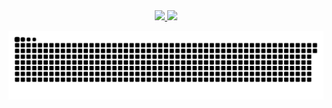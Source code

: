 
<div align="center">
  <a href="https://github.com/IsabellaMacedo">
  <img height="130em" src="https://github-readme-stats.vercel.app/api?username=IsabellaMacedo&show_icons=true&include_all_commits=true&count_private=true"/>
  <img height="130em" src="https://github-readme-stats.vercel.app/api/top-langs/?username=IsabellaMacedo&layout=compact&langs_count=7"/>
</div>
  
  ![Snake animation](https://github.com/IsabellaMacedo/IsabellaMacedo/blob/output/github-contribution-grid-snake.svg)
<!--
**IsabellaMacedo/IsabellaMacedo** is a ✨ _special_ ✨ repository because its `README.md` (this file) appears on your GitHub profile.

Here are some ideas to get you started:

- 🔭 I’m currently working on ...
- 🌱 I’m currently learning ...
- 👯 I’m looking to collaborate on ...
- 🤔 I’m looking for help with ...
- 💬 Ask me about ...
- 📫 How to reach me: ...
- 😄 Pronouns: ...
- ⚡ Fun fact: ...
-->
